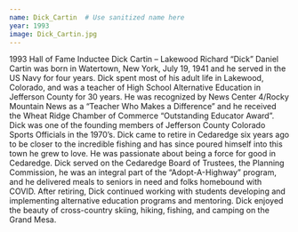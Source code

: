 ```yaml
---
name: Dick_Cartin  # Use sanitized name here
year: 1993
image: Dick_Cartin.jpg
---
```


1993 Hall of Fame Inductee Dick Cartin – Lakewood
Richard “Dick” Daniel Cartin was born in Watertown, New York, July 19, 1941 and he served in the US
Navy for four years. Dick spent most of his adult life in Lakewood, Colorado, and was a teacher of High
School Alternative Education in Jefferson County for 30 years. He was recognized by News Center
4/Rocky Mountain News as a “Teacher Who Makes a Difference” and he received the Wheat Ridge
Chamber of Commerce “Outstanding Educator Award”. Dick was one of the founding members of
Jefferson County Colorado Sports Officials in the 1970’s.
Dick came to retire in Cedaredge six years ago to be closer to the incredible fishing and has since poured
himself into this town he grew to love. He was passionate about being a force for good in Cedaredge.
Dick served on the Cedaredge Board of Trustees, the Planning Commission, he was an integral part of
the “Adopt-A-Highway” program, and he delivered meals to seniors in need and folks homebound with
COVID. After retiring, Dick continued working with students developing and implementing alternative
education programs and mentoring. Dick enjoyed the beauty of cross-country skiing, hiking, fishing, and
camping on the Grand Mesa.